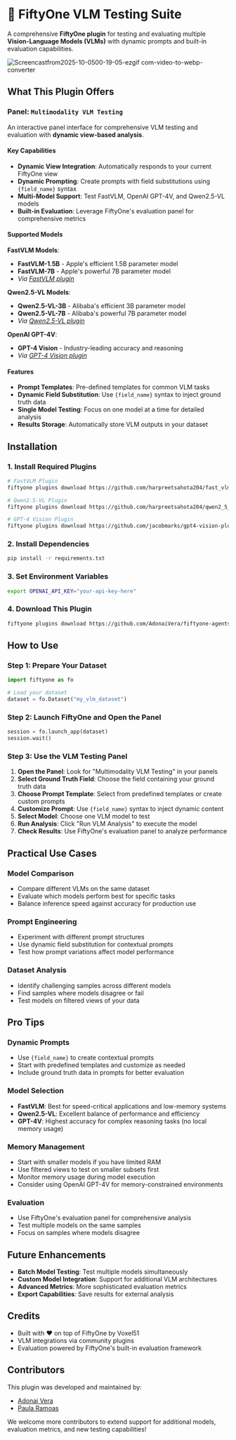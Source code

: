 # 🤖 FiftyOne VLM Testing Suite

A comprehensive **FiftyOne plugin** for testing and evaluating multiple **Vision-Language Models (VLMs)** with dynamic prompts and built-in evaluation capabilities.

![Screencastfrom2025-10-0500-19-05-ezgif com-video-to-webp-converter](https://github.com/user-attachments/assets/81d8a15d-ff3e-425b-9f6e-21b4da179c1b)

## What This Plugin Offers

### Panel: `Multimodality VLM Testing`

An interactive panel interface for comprehensive VLM testing and evaluation with **dynamic view-based analysis**.

#### **Key Capabilities**

- **Dynamic View Integration**: Automatically responds to your current FiftyOne view
- **Dynamic Prompting**: Create prompts with field substitutions using `{field_name}` syntax
- **Multi-Model Support**: Test FastVLM, OpenAI GPT-4V, and Qwen2.5-VL models
- **Built-in Evaluation**: Leverage FiftyOne's evaluation panel for comprehensive metrics

#### **Supported Models**

**FastVLM Models**:
- **FastVLM-1.5B** - Apple's efficient 1.5B parameter model
- **FastVLM-7B** - Apple's powerful 7B parameter model
- *Via [FastVLM plugin](https://github.com/harpreetsahota204/fast_vlm)*

**Qwen2.5-VL Models**:
- **Qwen2.5-VL-3B** - Alibaba's efficient 3B parameter model
- **Qwen2.5-VL-7B** - Alibaba's powerful 7B parameter model
- *Via [Qwen2.5-VL plugin](https://github.com/harpreetsahota204/qwen2_5_vl)*

**OpenAI GPT-4V**:
- **GPT-4 Vision** - Industry-leading accuracy and reasoning
- *Via [GPT-4 Vision plugin](https://github.com/jacobmarks/gpt4-vision-plugin)*

#### **Features**

- **Prompt Templates**: Pre-defined templates for common VLM tasks
- **Dynamic Field Substitution**: Use `{field_name}` syntax to inject ground truth data
- **Single Model Testing**: Focus on one model at a time for detailed analysis
- **Results Storage**: Automatically store VLM outputs in your dataset

## Installation

### 1. Install Required Plugins

```bash
# FastVLM Plugin
fiftyone plugins download https://github.com/harpreetsahota204/fast_vlm

# Qwen2.5-VL Plugin
fiftyone plugins download https://github.com/harpreetsahota204/qwen2_5_vl

# GPT-4 Vision Plugin
fiftyone plugins download https://github.com/jacobmarks/gpt4-vision-plugin
```

### 2. Install Dependencies

```bash
pip install -r requirements.txt
```

### 3. Set Environment Variables

```bash
export OPENAI_API_KEY="your-api-key-here"
```

### 4. Download This Plugin

```bash
fiftyone plugins download https://github.com/AdonaiVera/fiftyone-agents
```

## How to Use

### **Step 1: Prepare Your Dataset**

```python
import fiftyone as fo

# Load your dataset
dataset = fo.Dataset("my_vlm_dataset")
```

### **Step 2: Launch FiftyOne and Open the Panel**

```python
session = fo.launch_app(dataset)
session.wait()
```

### **Step 3: Use the VLM Testing Panel**

1. **Open the Panel**: Look for "Multimodality VLM Testing" in your panels
2. **Select Ground Truth Field**: Choose the field containing your ground truth data
3. **Choose Prompt Template**: Select from predefined templates or create custom prompts
4. **Customize Prompt**: Use `{field_name}` syntax to inject dynamic content
5. **Select Model**: Choose one VLM model to test
6. **Run Analysis**: Click "Run VLM Analysis" to execute the model
7. **Check Results**: Use FiftyOne's evaluation panel to analyze performance

## Practical Use Cases

### **Model Comparison**
- Compare different VLMs on the same dataset
- Evaluate which models perform best for specific tasks
- Balance inference speed against accuracy for production use

### **Prompt Engineering**
- Experiment with different prompt structures
- Use dynamic field substitution for contextual prompts
- Test how prompt variations affect model performance

### **Dataset Analysis**
- Identify challenging samples across different models
- Find samples where models disagree or fail
- Test models on filtered views of your data

## Pro Tips

### **Dynamic Prompts**
- Use `{field_name}` to create contextual prompts
- Start with predefined templates and customize as needed
- Include ground truth data in prompts for better evaluation

### **Model Selection**
- **FastVLM**: Best for speed-critical applications and low-memory systems
- **Qwen2.5-VL**: Excellent balance of performance and efficiency
- **GPT-4V**: Highest accuracy for complex reasoning tasks (no local memory usage)

### **Memory Management**
- Start with smaller models if you have limited RAM
- Use filtered views to test on smaller subsets first
- Monitor memory usage during model execution
- Consider using OpenAI GPT-4V for memory-constrained environments

### **Evaluation**
- Use FiftyOne's evaluation panel for comprehensive analysis
- Test multiple models on the same samples
- Focus on samples where models disagree

## Future Enhancements

- **Batch Model Testing**: Test multiple models simultaneously
- **Custom Model Integration**: Support for additional VLM architectures
- **Advanced Metrics**: More sophisticated evaluation metrics
- **Export Capabilities**: Save results for external analysis

## Credits

* Built with ❤️ on top of FiftyOne by Voxel51
* VLM integrations via community plugins
* Evaluation powered by FiftyOne's built-in evaluation framework

## Contributors

This plugin was developed and maintained by:

* [Adonai Vera](https://github.com/AdonaiVera) 
* [Paula Ramoas](https://github.com/paularamo) 

We welcome more contributors to extend support for additional models, evaluation metrics, and new testing capabilities!
